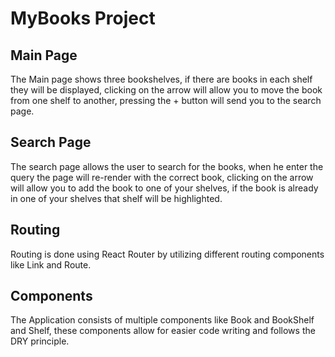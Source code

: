 # MyBooks Project 

## Main Page

The Main page shows three bookshelves, if there are books in each shelf they will be displayed, clicking on the arrow will allow you to move the book from one shelf to another, pressing the + button will send you to the search page.

## Search Page

The search page allows the user to search for the books, when he enter the query the page will re-render with the correct book, clicking on the arrow will allow you to add the book to one of your shelves, if the book is already in one of your shelves that shelf will be highlighted.

## Routing 

Routing is done using React Router by utilizing different routing components like Link and Route.

## Components

The Application consists of multiple components like Book and BookShelf and Shelf, these components allow for easier code writing and follows the DRY principle.